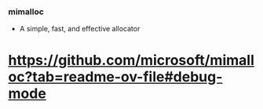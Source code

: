 ### mimalloc
- A simple, fast, and effective allocator

# https://github.com/microsoft/mimalloc?tab=readme-ov-file#debug-mode
